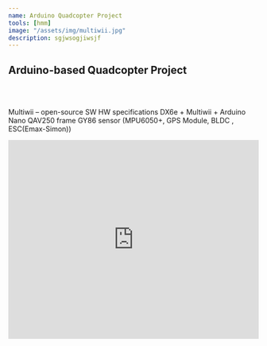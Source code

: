 ```yaml
---
name: Arduino Quadcopter Project
tools: [hmm]
image: "/assets/img/multiwii.jpg"
description: sgjwsogjiwsjf
---
```


## Arduino-based Quadcopter Project
### ㅤ
Multiwii – open-source SW
HW specifications
DX6e + Multiwii + Arduino Nano
QAV250 frame
GY86 sensor (MPU6050+, GPS Module, BLDC , ESC(Emax-Simon))

<iframe
  width="100%" height="400"
  src="https://www.youtube.com/embed/Pk393U99i9s?si=5vhrG-qfrt9o6udPautoplay=1&mute=1"
  frameborder="0" allow="autoplay; encrypted-media" allowfullscreen>
</iframe>